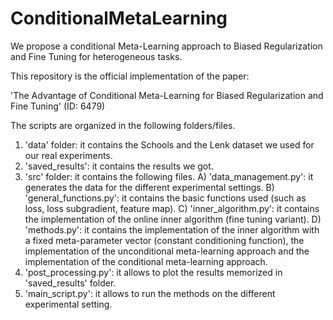 # ConditionalMetaLearning
We propose a conditional Meta-Learning approach to Biased Regularization and Fine Tuning for heterogeneous tasks.

This repository is the official implementation of the paper:

'The Advantage of Conditional Meta-Learning for Biased Regularization and Fine Tuning' (ID: 6479)

The scripts are organized in the following folders/files.
1) 'data' folder: it contains the Schools and the Lenk dataset we used for our real experiments.
2) 'saved_results': it contains the results we got.
3) 'src' folder: it contains the following files.
    A) 'data_management.py': it generates the data for the different experimental settings.
    B) 'general_functions.py': it contains the basic functions used (such as loss, loss subgradient, feature map).
    C) 'inner_algorithm.py': it contains the implementation of the online inner algorithm (fine tuning variant).
    D) 'methods.py': it contains the implementation of the inner algorithm with a fixed meta-parameter vector (constant
       conditioning function), the implementation of the unconditional meta-learning approach and the implementation of
       the conditional meta-learning approach.
4) 'post_processing.py': it allows to plot the results memorized in 'saved_results' folder.
5) 'main_script.py': it allows to run the methods on the different experimental setting.
